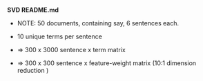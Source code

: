 __SVD README.md__

* NOTE: 50 documents, containing say, 6 sentences each.
* 10 unique terms per sentence

* => 300 x 3000  sentence x term matrix 
* => 300 x 300   sentence x feature-weight matrix (10:1 dimension reduction )

